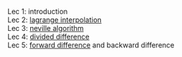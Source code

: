 Lec 1: introduction
<br>Lec 2: [lagrange interpolation](https://github.com/manahiliqbal/numerical-computing/blob/main/lagrange_interpolation.py)
<br>Lec 3: [neville algorithm](https://github.com/manahiliqbal/numerical-computing/blob/main/neville.py)
<br>Lec 4: [divided difference](https://github.com/manahiliqbal/numerical-computing/blob/main/divided_difference.py)
<br>Lec 5: [forward difference](https://github.com/manahiliqbal/numerical-computing/blob/main/forward_difference.py) and backward difference 
